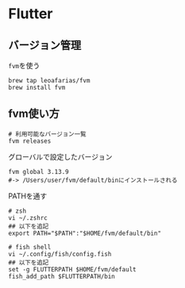 # Flutter

## バージョン管理

`fvm`を使う

```shell
brew tap leoafarias/fvm
brew install fvm
```

## fvm使い方

```shell
# 利用可能なバージョン一覧
fvm releases
```

グローバルで設定したバージョン

```
fvm global 3.13.9
#-> /Users/user/fvm/default/binにインストールされる
```

PATHを通す

```shell
# zsh
vi ~/.zshrc
## 以下を追記
export PATH="$PATH":"$HOME/fvm/default/bin"

# fish shell
vi ~/.config/fish/config.fish
## 以下を追記
set -g FLUTTERPATH $HOME/fvm/default
fish_add_path $FLUTTERPATH/bin

```
